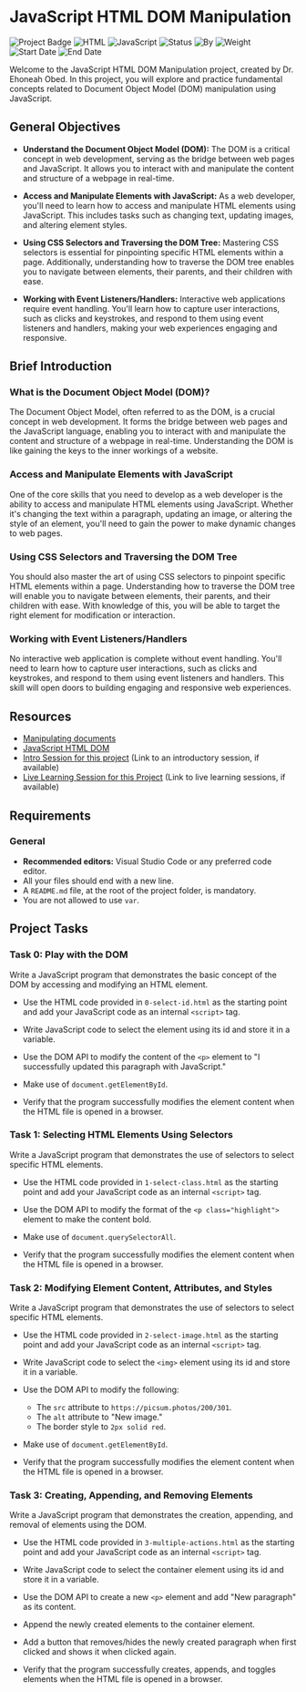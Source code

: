 # JavaScript HTML DOM Manipulation

![Project Badge](https://img.shields.io/badge/JavaScript-HTML%20DOM%20Manipulation-brightgreen)
![HTML](https://img.shields.io/badge/HTML-5-orange)
![JavaScript](https://img.shields.io/badge/JavaScript-ES6-yellow)
![Status](https://img.shields.io/badge/Status-Master-blue)
![By](https://img.shields.io/badge/By-Dr.%20Ehoneah%20Obed-brightgreen)
![Weight](https://img.shields.io/badge/Weight-1-lightgrey)
![Start Date](https://img.shields.io/badge/Start%20Date-Sep%2015%2C%202023%2010%3A00%20PM-green)
![End Date](https://img.shields.io/badge/End%20Date-Sep%2021%2C%202023%209%3A59%20PM-red)

Welcome to the JavaScript HTML DOM Manipulation project, created by Dr. Ehoneah Obed. In this project, you will explore and practice fundamental concepts related to Document Object Model (DOM) manipulation using JavaScript.

## General Objectives

- **Understand the Document Object Model (DOM):** The DOM is a critical concept in web development, serving as the bridge between web pages and JavaScript. It allows you to interact with and manipulate the content and structure of a webpage in real-time.

- **Access and Manipulate Elements with JavaScript:** As a web developer, you'll need to learn how to access and manipulate HTML elements using JavaScript. This includes tasks such as changing text, updating images, and altering element styles.

- **Using CSS Selectors and Traversing the DOM Tree:** Mastering CSS selectors is essential for pinpointing specific HTML elements within a page. Additionally, understanding how to traverse the DOM tree enables you to navigate between elements, their parents, and their children with ease.

- **Working with Event Listeners/Handlers:** Interactive web applications require event handling. You'll learn how to capture user interactions, such as clicks and keystrokes, and respond to them using event listeners and handlers, making your web experiences engaging and responsive.

## Brief Introduction

### What is the Document Object Model (DOM)?

The Document Object Model, often referred to as the DOM, is a crucial concept in web development. It forms the bridge between web pages and the JavaScript language, enabling you to interact with and manipulate the content and structure of a webpage in real-time. Understanding the DOM is like gaining the keys to the inner workings of a website.

### Access and Manipulate Elements with JavaScript

One of the core skills that you need to develop as a web developer is the ability to access and manipulate HTML elements using JavaScript. Whether it's changing the text within a paragraph, updating an image, or altering the style of an element, you'll need to gain the power to make dynamic changes to web pages.

### Using CSS Selectors and Traversing the DOM Tree

You should also master the art of using CSS selectors to pinpoint specific HTML elements within a page. Understanding how to traverse the DOM tree will enable you to navigate between elements, their parents, and their children with ease. With knowledge of this, you will be able to target the right element for modification or interaction.

### Working with Event Listeners/Handlers

No interactive web application is complete without event handling. You'll need to learn how to capture user interactions, such as clicks and keystrokes, and respond to them using event listeners and handlers. This skill will open doors to building engaging and responsive web experiences.

## Resources

- [Manipulating documents](https://developer.mozilla.org/en-US/docs/Web/API/Document_Object_Model/Introduction)
- [JavaScript HTML DOM](https://www.w3schools.com/js/js_htmldom.asp)
- [Intro Session for this project](#) (Link to an introductory session, if available)
- [Live Learning Session for this Project](#) (Link to live learning sessions, if available)

## Requirements

### General

- **Recommended editors:** Visual Studio Code or any preferred code editor.
- All your files should end with a new line.
- A `README.md` file, at the root of the project folder, is mandatory.
- You are not allowed to use `var`.

## Project Tasks

### Task 0: Play with the DOM

Write a JavaScript program that demonstrates the basic concept of the DOM by accessing and modifying an HTML element.

- Use the HTML code provided in `0-select-id.html` as the starting point and add your JavaScript code as an internal `<script>` tag.

- Write JavaScript code to select the element using its id and store it in a variable.

- Use the DOM API to modify the content of the `<p>` element to "I successfully updated this paragraph with JavaScript."

- Make use of `document.getElementById`.

- Verify that the program successfully modifies the element content when the HTML file is opened in a browser.

### Task 1: Selecting HTML Elements Using Selectors

Write a JavaScript program that demonstrates the use of selectors to select specific HTML elements.

- Use the HTML code provided in `1-select-class.html` as the starting point and add your JavaScript code as an internal `<script>` tag.

- Use the DOM API to modify the format of the `<p class="highlight">` element to make the content bold.

- Make use of `document.querySelectorAll`.

- Verify that the program successfully modifies the element content when the HTML file is opened in a browser.

### Task 2: Modifying Element Content, Attributes, and Styles

Write a JavaScript program that demonstrates the use of selectors to select specific HTML elements.

- Use the HTML code provided in `2-select-image.html` as the starting point and add your JavaScript code as an internal `<script>` tag.

- Write JavaScript code to select the `<img>` element using its id and store it in a variable.

- Use the DOM API to modify the following:
  - The `src` attribute to `https://picsum.photos/200/301`.
  - The `alt` attribute to "New image."
  - The border style to `2px solid red`.

- Make use of `document.getElementById`.

- Verify that the program successfully modifies the element content when the HTML file is opened in a browser.

### Task 3: Creating, Appending, and Removing Elements

Write a JavaScript program that demonstrates the creation, appending, and removal of elements using the DOM.

- Use the HTML code provided in `3-multiple-actions.html` as the starting point and add your JavaScript code as an internal `<script>` tag.

- Write JavaScript code to select the container element using its id and store it in a variable.

- Use the DOM API to create a new `<p>` element and add "New paragraph" as its content.

- Append the newly created elements to the container element.

- Add a button that removes/hides the newly created paragraph when first clicked and shows it when clicked again.

- Verify that the program successfully creates, appends, and toggles elements when the HTML file is opened in a browser.
